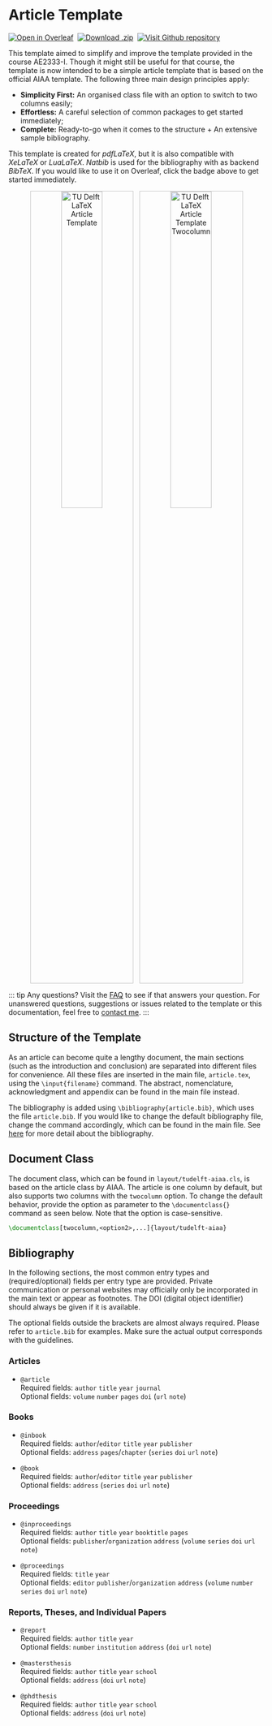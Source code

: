 # Article Template

<p>
  <a href="https://www.overleaf.com/docs?snip_uri=https://github.com/dzwaneveld/tudelft-article-template/archive/master.zip" target="_blank" style="display: inline-block">
    <img alt="Open in Overleaf" src="/badges/open-in-overleaf.svg">
  </a>
  <a href="https://github.com/dzwaneveld/tudelft-article-template/archive/master.zip" style="display: inline-block">
    <img alt="Download .zip" src="/badges/download-zip.svg" hspace="4">
  </a>
  <a href="https://github.com/dzwaneveld/tudelft-article-template" target="_blank" style="display: inline-block">
    <img alt="Visit Github repository" src="/badges/visit-github-repository.svg">
  </a>
</p>

This template aimed to simplify and improve the template provided in the course AE2333-I. Though it might still be useful for that course, the template is now intended to be a simple article template that is based on the official AIAA template. The following three main design principles apply:

* **Simplicity First:** An organised class file with an option to switch to two columns easily;
* **Effortless:** A careful selection of common packages to get started immediately;
* **Complete:** Ready-to-go when it comes to the structure + An extensive sample bibliography.

This template is created for _pdfLaTeX_, but it is also compatible with _XeLaTeX_ or _LuaLaTeX_. _Natbib_ is used for the bibliography with as backend _BibTeX_. If you would like to use it on Overleaf, click the badge above to get started immediately.

<p align="center">
  <img alt="TU Delft LaTeX Article Template" src="/images/article-template.jpg" width="40%" style='border:1px solid #c7c7c7;display: inline-block'>
&nbsp;
  <img alt="TU Delft LaTeX Article Template Twocolumn" src="/images/article-template-twocolumn.jpg" width="40%" style='border:1px solid #c7c7c7;display: inline-block'>
</p>

::: tip Any questions?
Visit the [FAQ](/article/faq.html) to see if that answers your question. For unanswered questions, suggestions or issues related to the template or this documentation, feel free to [contact me](/contact.html).
:::

##  Structure of the Template

As an article can become quite a lengthy document, the main sections (such as the introduction and conclusion) are separated into different files for convenience. All these files are inserted in the main file, `article.tex`, using the `\input{filename}` command. The abstract, nomenclature, acknowledgment and appendix can be found in the main file instead.

The bibliography is added using `\bibliography{article.bib}`, which uses the file `article.bib`. If you would like to change the default bibliography file, change the command accordingly, which can be found in the main file. See [here](/article/#bibliography) for more detail about the bibliography.

## Document Class

The document class, which can be found in `layout/tudelft-aiaa.cls`, is based on the article class by AIAA. The article is one column by default, but also supports two columns with the `twocolumn` option. To change the default behavior, provide the option as parameter to the `\documentclass{}` command as seen below. Note that the option is case-sensitive.

```latex
\documentclass[twocolumn,<option2>,...]{layout/tudelft-aiaa}
```

## Bibliography

In the following sections, the most common entry types and (required/optional) fields per entry type are provided. Private communication or personal websites may officially only be incorporated in the main text or appear as footnotes. The DOI (digital object identifier) should always be given if it is available.

The optional fields outside the brackets are almost always required. Please refer to `article.bib` for examples. Make sure the actual output corresponds with the guidelines.

### Articles

- `@article`\
Required fields: `author` `title` `year` `journal`\
Optional fields: `volume` `number` `pages` `doi` (`url` `note`)

### Books

- `@inbook`\
Required fields: `author`/`editor` `title` `year` `publisher`\
Optional fields: `address` `pages`/`chapter` (`series` `doi` `url` `note`)

- `@book`\
Required fields: `author`/`editor` `title` `year` `publisher`\
Optional fields: `address` (`series` `doi` `url` `note`)

### Proceedings

- `@inproceedings`\
Required fields: `author` `title` `year` `booktitle` `pages`\
Optional fields: `publisher`/`organization` `address` (`volume` `series` `doi` `url` `note`)

- `@proceedings`\
Required fields: `title` `year`\
Optional fields: `editor` `publisher`/`organization` `address` (`volume` `number` `series` `doi` `url` `note`)

### Reports, Theses, and Individual Papers

- `@report`\
Required fields: `author` `title` `year`\
Optional fields: `number` `institution` `address` (`doi` `url` `note`)

- `@mastersthesis`\
Required fields: `author` `title` `year` `school`\
Optional fields: `address` (`doi` `url` `note`)

- `@phdthesis`\
Required fields: `author` `title` `year` `school`\
Optional fields: `address` (`doi` `url` `note`)

